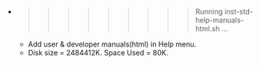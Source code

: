 * >>>>>>>>> Running inst-std-help-manuals-html.sh ...
  * Add user & developer manuals(html) in Help menu.
  * Disk size = 2484412K. Space Used = 80K.
